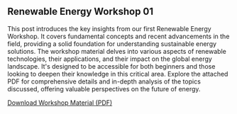 ## Renewable Energy Workshop 01

This post introduces the key insights from our first Renewable Energy Workshop. It covers fundamental concepts and recent advancements in the field, providing a solid foundation for understanding sustainable energy solutions. The workshop material delves into various aspects of renewable technologies, their applications, and their impact on the global energy landscape. It's designed to be accessible for both beginners and those looking to deepen their knowledge in this critical area. Explore the attached PDF for comprehensive details and in-depth analysis of the topics discussed, offering valuable perspectives on the future of energy.

[Download Workshop Material (PDF)](/Renewable-Energy-Workshop-01.pdf)


